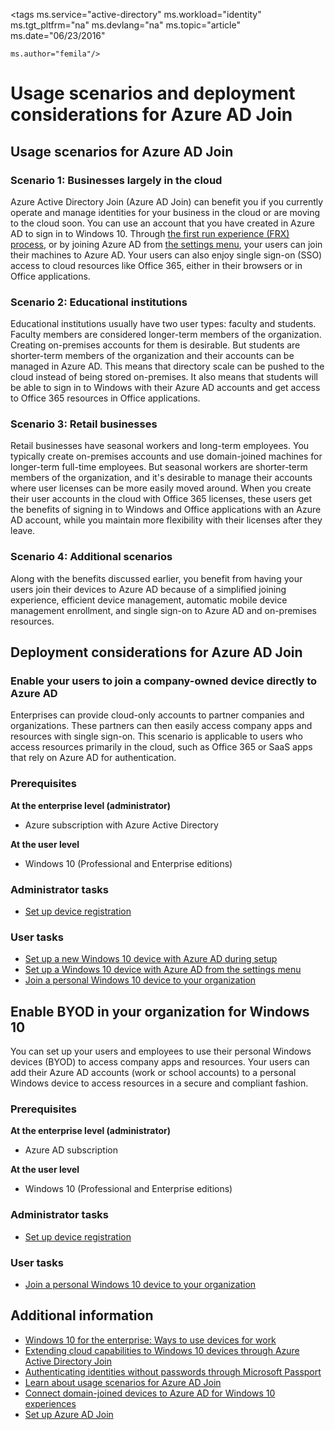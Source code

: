 <properties
	pageTitle="Usage scenarios and deployment considerations for Azure AD Join| Microsoft Azure"
	description="Explains how administrators can set up Azure AD Join for their end users (employees, students, other users). It also discusses the different real-world scenarios for using Azure AD Join."
	services="active-directory"
	documentationCenter=""
	authors="femila"
	manager="swadhwa"
	editor=""
	tags="azure-classic-portal"/>

<tags
	ms.service="active-directory"
	ms.workload="identity"
	ms.tgt_pltfrm="na"
	ms.devlang="na"
	ms.topic="article"
	ms.date="06/23/2016"

	ms.author="femila"/>

# Usage scenarios and deployment considerations for Azure AD Join

## Usage scenarios for Azure AD Join
### Scenario 1: Businesses largely in the cloud

Azure Active Directory Join (Azure AD Join) can benefit you if you currently operate and manage identities for your business in the cloud or are moving to the cloud soon. You can use an account that you have created in Azure AD to sign in to Windows 10. Through [the first run experience (FRX) process](active-directory-azureadjoin-user-frx.md), or by joining Azure AD from [the settings menu](active-directory-azureadjoin-user-upgrade.md), your users can join their machines to Azure AD.  Your users can also enjoy single sign-on (SSO) access to  cloud resources like Office 365, either in their browsers or in Office applications.

### Scenario 2: Educational institutions

Educational institutions usually have two user types: faculty and students. Faculty members are considered longer-term members of the organization. Creating on-premises accounts for them is desirable. But students are shorter-term members of the organization and  their accounts can be managed in Azure AD. This means that directory scale can be pushed to the cloud instead of being stored on-premises. It also means that students  will be able to sign in to Windows with their Azure AD accounts and get access to Office 365 resources in Office applications.

### Scenario 3: Retail businesses

Retail businesses have seasonal workers and long-term employees. You typically create on-premises accounts and use domain-joined machines for longer-term full-time employees. But seasonal workers are shorter-term members of the organization, and it's desirable to manage their accounts where user licenses can be more easily moved around. When you create their user accounts in the cloud with Office 365 licenses, these users get the benefits of signing in to Windows and Office applications with an Azure AD account, while you maintain more flexibility with their licenses after they leave.

### Scenario 4: Additional scenarios

Along with the benefits discussed earlier, you  benefit from having your users join their devices to Azure AD because of a simplified joining experience, efficient device management, automatic mobile device management enrollment, and single sign-on to Azure AD and on-premises resources.  


## Deployment considerations for Azure AD Join

### Enable your users to join a company-owned device directly to Azure AD


Enterprises can provide cloud-only accounts to partner companies and organizations. These partners can then easily access company apps and resources with single sign-on. This scenario is applicable to users who access resources primarily in the cloud, such as Office 365 or SaaS apps that rely on Azure AD for authentication.

### Prerequisites
**At the enterprise level (administrator)**

*	Azure subscription with Azure Active Directory  

**At the user level**

*	Windows 10 (Professional and Enterprise editions)

### Administrator tasks
* [Set up device registration](active-directory-azureadjoin-setup.md)

### User tasks
* [Set up a new Windows 10 device with Azure AD during setup](active-directory-azureadjoin-user-frx.md)
* [Set up a Windows 10 device with Azure AD from the settings menu](active-directory-azureadjoin-user-upgrade.md)
* [Join a personal Windows 10 device to your organization](active-directory-azureadjoin-personal-device.md)



## Enable BYOD in your organization for Windows 10
You can set up your users and employees to use their personal Windows devices (BYOD) to access company apps and resources. Your users can add their Azure AD accounts (work or school accounts) to a personal Windows device to access resources in a secure and compliant fashion.

### Prerequisites
**At the enterprise level (administrator)**

*	Azure AD subscription

**At the user level**

*	Windows 10 (Professional and Enterprise editions)


### Administrator tasks

* [Set up device registration](active-directory-azureadjoin-setup.md)

### User tasks
* [Join a personal Windows 10 device to your organization](active-directory-azureadjoin-personal-device.md)


## Additional information
* [Windows 10 for the enterprise: Ways to use devices for work](active-directory-azureadjoin-windows10-devices-overview.md)
* [Extending cloud capabilities to Windows 10 devices through Azure Active Directory Join](active-directory-azureadjoin-user-upgrade.md)
* [Authenticating identities without passwords through Microsoft Passport](active-directory-azureadjoin-passport.md)
* [Learn about usage scenarios for Azure AD Join](active-directory-azureadjoin-deployment-aadjoindirect.md)
* [Connect domain-joined devices to Azure AD for Windows 10 experiences](active-directory-azureadjoin-devices-group-policy.md)
* [Set up Azure AD Join](active-directory-azureadjoin-setup.md)
